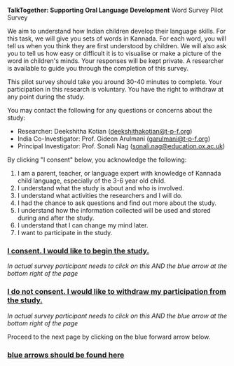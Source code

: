 **TalkTogether: Supporting Oral Language Development**
Word Survey Pilot Survey
 
We aim to understand how Indian children develop their language skills. For this task, we will give you sets of words in Kannada. For each word, you will tell us when you think they are first understood by children. We will also ask you to tell us how easy or difficult it is to visualise or make a picture of the word in children's minds. Your responses will be kept private. A researcher is available to guide you through the completion of this survey.

This pilot survey should take you around 30-40 minutes to complete. Your participation in this research is voluntary. You have the right to withdraw at any point during the study.

You may contact the following for any questions or concerns about the study:

- Researcher: Deekshitha Kotian (deekshithakotian@t-p-f.org)
- India Co-Investigator: Prof. Gideon Arulmani (garulmani@t-p-f.org)
- Principal Investigator: Prof. Sonali Nag (sonali.nag@education.ox.ac.uk)

By clicking "I consent" below, you acknowledge the following:

1. I am a parent, teacher, or language expert with knowledge of Kannada child language, especially of the 3-6 year old child.
2. I understand what the study is about and who is involved.
3. I understand what activities the researchers and I will do.
4. I had the chance to ask questions and find out more about the study.
5. I understand how the information collected will be used and stored during and after the study.
6. I understand that I can change my mind later.
7. I want to participate in the study.

### [I consent. I would like to begin the study.](consent.md)
*In actual survey participant needs to click on this AND the blue arrow at the bottom right of the page*
### [I do not consent. I would like to withdraw my participation from the study.](noconsent.md)
*In actual survey participant needs to click on this AND the blue arrow at the bottom right of the page*

Proceed to the next page by clicking on the blue forward arrow below.

### [blue arrows should be found here](consent.md)

